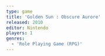 ```yaml
---
type: game
title: 'Golden Sun : Obscure Aurore'
released: 2010
editor: Nintendo
players: 1
genres:
  - 'Role Playing Game (RPG)'
---
```

